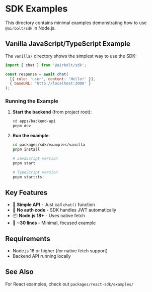# SDK Examples

This directory contains minimal examples demonstrating how to use `@airbolt/sdk` in Node.js.

## Vanilla JavaScript/TypeScript Example

The `vanilla/` directory shows the simplest way to use the SDK:

```javascript
import { chat } from '@airbolt/sdk';

const response = await chat(
  [{ role: 'user', content: 'Hello!' }],
  { baseURL: 'http://localhost:3000' }
);
```

### Running the Example

1. **Start the backend** (from project root):
   ```bash
   cd apps/backend-api
   pnpm dev
   ```

2. **Run the example**:
   ```bash
   cd packages/sdk/examples/vanilla
   pnpm install
   
   # JavaScript version
   pnpm start
   
   # TypeScript version
   pnpm start:ts
   ```

## Key Features

- 🚀 **Simple API** - Just call `chat()` function
- 🔐 **No auth code** - SDK handles JWT automatically
- 📦 **Node.js 18+** - Uses native fetch
- 🎯 **~30 lines** - Minimal, focused example

## Requirements

- Node.js 18 or higher (for native fetch support)
- Backend API running locally

## See Also

For React examples, check out `packages/react-sdk/examples/`